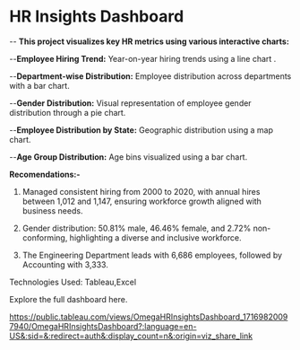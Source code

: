 # HR Insights Dashboard

-- **This project visualizes key HR metrics using various interactive charts:**

--**Employee Hiring Trend:** Year-on-year hiring trends using a line chart .

--**Department-wise Distribution:** Employee distribution across departments with a bar chart.

--**Gender Distribution:** Visual representation of employee gender distribution through a pie chart.

--**Employee Distribution by State:** Geographic distribution using a map chart.

--**Age Group Distribution:** Age bins visualized using a bar chart.

**Recomendations:-**

1. Managed consistent hiring from 2000 to 2020, with annual hires between 1,012 and 1,147, ensuring workforce growth aligned with business needs.
  
2. Gender distribution: 50.81% male, 46.46% female, and 2.72% non-conforming, highlighting a diverse and inclusive workforce.
 
3. The Engineering Department leads with 6,686 employees, followed by Accounting with 3,333.

Technologies Used: Tableau,Excel


Explore the full dashboard here.
 
https://public.tableau.com/views/OmegaHRInsightsDashboard_17169820097940/OmegaHRInsightsDashboard?:language=en-US&:sid=&:redirect=auth&:display_count=n&:origin=viz_share_link
